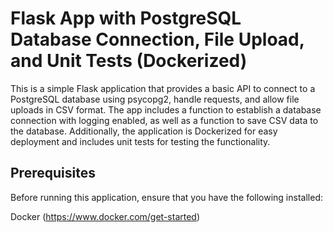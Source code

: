 #  Flask App with PostgreSQL Database Connection, File Upload, and Unit Tests (Dockerized)

This is a simple Flask application that provides a basic API to connect to a PostgreSQL database using psycopg2, handle requests, and allow file uploads in CSV format. The app includes a function to establish a database connection with logging enabled, as well as a function to save CSV data to the database. Additionally, the application is Dockerized for easy deployment and includes unit tests for testing the functionality.

## Prerequisites
Before running this application, ensure that you have the following installed:

Docker (https://www.docker.com/get-started)